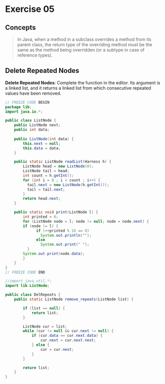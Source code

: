 # Exercise 05

## Concepts

> In Java, when a method in a subclass overrides a method from its parent class, the return type of the overriding method must be the same as the method being overridden (or a subtype in case of reference types).


## Delete Repeated Nodes

**Delete Repeated Nodes**: Complete the function in the editor. Its argument is a linked list, and it returns a linked list from which consecutive repeated values have been removed.


```java
// FREEZE CODE BEGIN
package lib;
import java.io.*;

public class ListNode {
    public ListNode next;
    public int data;
    
    public ListNode(int data) {
        this.next = null;
        this.data = data;
    }

    public static ListNode readList(Harness h) {
        ListNode head = new ListNode(0);
        ListNode tail = head;
        int count = h.getInt();
        for (int i = 0 ; i < count ; i++) {
          tail.next = new ListNode(h.getInt());
          tail = tail.next;
        }
        return head.next;
    }

    public static void print(ListNode l) {
        int printed = 0;
        for (ListNode node = l; node != null; node = node.next) {
        if (node != l) {
              if (++printed % 16 == 0)
                System.out.println("");
              else
                System.out.print(" ");
          }
        System.out.print(node.data);
        }
    }
}
// FREEZE CODE END
```

```java
//import java.util.*;
import lib.ListNode;

public class DelRepeats {
    public static ListNode remove_repeats(ListNode list) {

        if (list == null) {
            return list;
        }

        ListNode cur = list;
        while (cur != null && cur.next != null) {
            if (cur.data == cur.next.data) {
                cur.next = cur.next.next;
            } else {
                cur = cur.next;
            }
        }

        return list;
    }
}
```